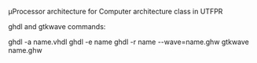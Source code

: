 µProcessor architecture for Computer architecture class in UTFPR


ghdl and gtkwave commands:

ghdl -a name.vhdl
ghdl -e name
ghdl -r name --wave=name.ghw
gtkwave name.ghw